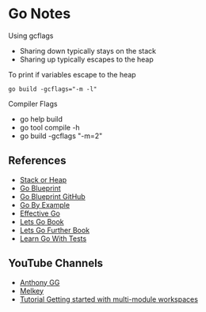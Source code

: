 # Go Notes

Using gcflags

- Sharing down typically stays on the stack
- Sharing up typically escapes to the heap

To print if variables escape to the heap

```Shell
go build -gcflags="-m -l"
```

Compiler Flags

- go help build
- go tool compile -h
- go build -gcflags "-m=2"






## References

- [Stack or Heap](https://golang.org/doc/faq#stack_or_heap)
- [Go Blueprint](https://go-blueprint.dev/)
- [Go Blueprint GitHub](https://github.com/Melkeydev/go-blueprint)
- [Go By Example](https://gobyexample.com)
- [Effective Go](https://go.dev/doc/effective_go)
- [Lets Go Book](https://lets-go.alexedwards.net/)
- [Lets Go Further Book](https://lets-go-further.alexedwards.net/#packages)
- [Learn Go With Tests](https://quii.gitbook.io/learn-go-with-tests)

## YouTube Channels

- [Anthony GG](https://www.youtube.com/@anthonygg_)
- [Melkey](https://www.youtube.com/@MelkeyDev)
- [Tutorial Getting started with multi-module workspaces](https://go.dev/doc/tutorial/workspaces)